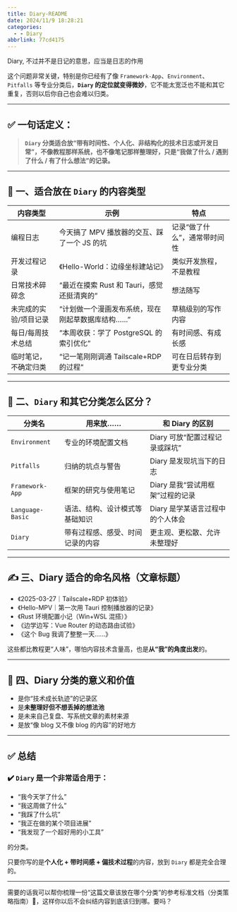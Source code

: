 ```yaml
---
title: Diary-README
date: 2024/11/9 18:28:21
categories:
  - - Diary
abbrlink: 77cd4175
---
```


Diary, 不过并不是日记的意思，应当是日志的作用

这个问题非常关键，特别是你已经有了像 `Framework-App`、`Environment`、`Pitfalls` 等专业分类后，**`Diary` 的定位就变得微妙**，它不能太宽泛也不能和其它重复，否则以后你自己也会难以归类。

---

## ✅ 一句话定义：

> **`Diary` 分类适合放“带有时间性、个人化、非结构化的技术日志或开发日常”，不像教程那样系统，也不像笔记那样整理好，只是“我做了什么 / 遇到了什么 / 有了什么想法”的记录。**

---

## 🧩 一、适合放在 `Diary` 的内容类型

| 内容类型                     | 示例                                                 | 特点                             |
|------------------------------|------------------------------------------------------|----------------------------------|
| 编程日志                     | 今天搞了 MPV 播放器的交互、踩了一个 JS 的坑         | 记录“做了什么”，通常带时间性    |
| 开发过程记录                 | 《Hello-World：边缘坐标建站记》                     | 类似开发旅程，不是教程           |
| 日常技术碎碎念               | “最近在摸索 Rust 和 Tauri，感觉还挺清爽的”           | 想法随写                         |
| 未完成的实验/项目记录        | “计划做一个漫画发布系统，现在刚起草数据库结构……”     | 草稿级别的写作内容               |
| 每日/每周技术总结             | “本周收获：学了 PostgreSQL 的索引优化”              | 有时间感、有成长感               |
| 临时笔记，不确定归类         | “记一笔刚刚调通 Tailscale+RDP 的过程”               | 可在日后转存到更专业分类         |

---

## 🧠 二、`Diary` 和其它分类怎么区分？

| 分类名         | 用来放……                        | 和 Diary 的区别                     |
|----------------|----------------------------------|--------------------------------------|
| `Environment`  | 专业的环境配置文档               | Diary 可放“配置过程记录或踩坑”       |
| `Pitfalls`     | 归纳的坑点与警告                 | Diary 是发现坑当下的日志             |
| `Framework-App`| 框架的研究与使用笔记             | Diary 是我“尝试用框架”过程的记录     |
| `Language-Basic`| 语法、结构、设计模式等基础知识   | Diary 是学某语言过程中的个人体会     |
| `Diary`        | 带有过程感、感受、时间记录的内容 | 更主观、更松散、允许未整理好         |

---

## ✍️ 三、Diary 适合的命名风格（文章标题）

- 《2025-03-27｜Tailscale+RDP 初体验》
- 《Hello-MPV｜第一次用 Tauri 控制播放器的记录》
- 《Rust 环境配置小记（Win+WSL 混搭）》
- 《边学边写：Vue Router 的动态路由试验》
- 《这个 Bug 我调了整整一天……》

这些都比教程更“人味”，哪怕内容技术含量高，也是**从“我”的角度出发**的。

---

## 📌 四、Diary 分类的意义和价值

- 是你“技术成长轨迹”的记录区
- 是**未整理好但不想丢掉的想法池**
- 是未来自己复盘、写系统文章的素材来源
- 是放“像 blog 又不像 blog 的内容”的好地方

---

## ✅ 总结

### ✔️ `Diary` 是一个非常适合用于：
- “我今天学了什么”
- “我这周做了什么”
- “我踩了什么坑”
- “我正在做的某个项目进展”
- “我发现了一个超好用的小工具”

的分类。

只要你写的是**个人化 + 带时间感 + 偏技术过程**的内容，放到 `Diary` 都是完全合理的。

---

需要的话我可以帮你梳理一份“这篇文章该放在哪个分类”的参考标准文档（分类策略指南）🧭，这样你以后不会纠结内容到底该归到哪。要吗？